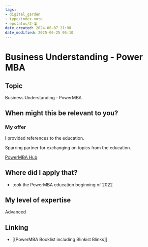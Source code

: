 ```yaml
---
tags: 
- digital_garden
- type/index-note
- epstatus/2-🪴
date_created: 2024-06-07 21:08
date_modified: 2025-06-25 06:10
---
```

# Business Understanding - Power MBA

## Topic

Business Understanding - PowerMBA

## When might this be relevant to you?

### My offer

I provided references to the education.

Sparring partner for exchanging on topics from the education.

[PowerMBA Hub](https://blinkist.atlassian.net/wiki/spaces/~578601152/pages/3379560550)

## Where did I apply that?

-   took the PowerMBA education beginning of 2022

## My level of expertise

Advanced

## Linking

+ [[PowerMBA Booklist including Blinkist Blinks]]
